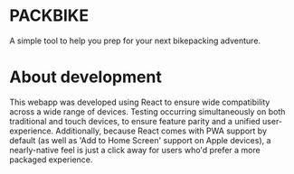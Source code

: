 # PACKBIKE

A simple tool to help you prep for your next bikepacking adventure.

# About development

This webapp was developed using React to ensure wide compatibility across a wide range of devices. Testing occurring simultaneously on both traditional and touch devices, to ensure feature parity and a unified user-experience. Additionally, because React comes with PWA support by default (as well as 'Add to Home Screen' support on Apple devices), a nearly-native feel is just a click away for users who'd prefer a more packaged experience.
